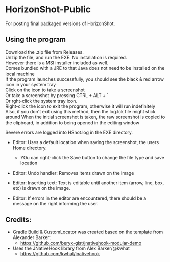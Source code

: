 # HorizonShot-Public
For posting final packaged versions of HorizonShot.  

## Using the program

Download the .zip file from Releases. <br>
Unzip the file, and run the EXE.  No installation is required. <br>
    However there is a MSI installer included as well. <br>
    Comes bundled with a JRE to that Java does not need to be installed on the local machine <br>
If the program launches successfully, you should see the black & red arrow icon in your system tray <br>
Click on the icon to take a screenshot <br>
    Or take a screenshot by pressing CTRL + ALT + ` <br>
    Or rght-click the system tray icon. <br>
Right-click the icon to exit the program, otherwise it will run indefinitely <br>
    Also, if you don't exit using this method, then the log.lck file might stick around
When the initial screenshot is taken, the raw screenshot is copied to the clipboard, in addition to being opened in the editing window <br>

Severe errors are logged into HShot.log in the EXE directory.

* Editor: Uses a default location when saving the screenshot, the users Home directory.
    * YOu can right-click the Save button to change the file type and save location

* Editor: Undo handler: Removes items drawn on the image
* Editor: Inserting text: Text is editable until another item (arrow, line, box, etc) is drawn on the image.

* Editor: If errors in the editor are encountered, there should be a message on the right informing the user.


## Credits:

* Gradle Build & CustomLocator was created based on the template from Alexander Barker:
  * https://github.com/beryx-gist/jnativehook-modular-demo
* Uses the JNativeHook library from Alex Barker/@kwhat
  * https://github.com/kwhat/jnativehook
